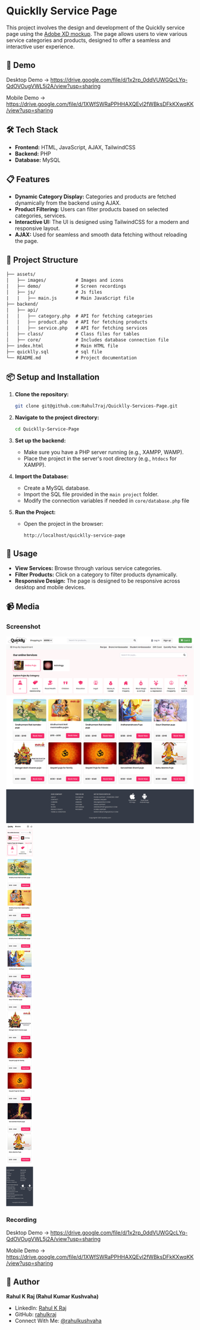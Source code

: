 # Quicklly Service Page

This project involves the design and development of the Quicklly service page using the [Adobe XD mockup](https://xd.adobe.com/view/fbb0d735-9f43-495d-ba7d-c478b89a92b3-aee3/screen/2ab1368d-fd42-407c-b1c7-d26aa4f1e036/). The page allows users to view various service categories and products, designed to offer a seamless and interactive user experience.

## 🚀 Demo

Desktop Demo -> https://drive.google.com/file/d/1x2rp_0ddVUWGQcLYq-QdOVOugVWL5j2A/view?usp=sharing

Mobile Demo -> https://drive.google.com/file/d/1XWfSWRaPPHHAXQEvl2fWBksDFkKXwqKK/view?usp=sharing

## 🛠️ Tech Stack

- **Frontend:** HTML, JavaScript, AJAX, TailwindCSS
- **Backend:** PHP
- **Database:** MySQL

## 📋 Features

- **Dynamic Category Display:** Categories and products are fetched dynamically from the backend using AJAX.
- **Product Filtering:** Users can filter products based on selected categories, services.
- **Interactive UI:** The UI is designed using TailwindCSS for a modern and responsive layout.
- **AJAX:** Used for seamless and smooth data fetching without reloading the page.

## 📂 Project Structure

    ├── assets/
    │   ├── images/           # Images and icons
    │   ├── demo/             # Screen recordings
    │   ├── js/               # Js files
	|   |	├── main.js       # Main JavaScript file
    ├── backend/
    │   ├── api/
    │   │   ├── category.php  # API for fetching categories
    │   │   ├── product.php   # API for fetching products
    │   │   ├── service.php   # API for fetching services
    │   ├── class/            # Class files for tables
    │   ├── core/             # Includes database connection file
    ├── index.html            # Main HTML file
    ├── quicklly.sql          # sql file
    └── README.md             # Project documentation



## 📦 Setup and Installation

1. **Clone the repository:**
    ```bash
    git clone git@github.com:Rahul7raj/Quicklly-Services-Page.git
    ```
2. **Navigate to the project directory:**
    ```bash
    cd Quicklly-Service-Page
    ```
3. **Set up the backend:**
   - Make sure you have a PHP server running (e.g., XAMPP, WAMP).
   - Place the project in the server's root directory (e.g., `htdocs` for XAMPP).

4. **Import the Database:**
   - Create a MySQL database.
   - Import the SQL file provided in the `main project` folder.
   - Modify the connection variables if needed in `core/database.php` file

5. **Run the Project:**
   - Open the project in the browser:
     ```
     http://localhost/quicklly-service-page
     ```

## 📖 Usage

- **View Services:** Browse through various service categories.
- **Filter Products:** Click on a category to filter products dynamically.
- **Responsive Design:** The page is designed to be responsive across desktop and mobile devices.

## 📹 Media

### Screenshot
![Desktop View](assets/demo/desktop.png)
![Mobile View](assets/demo/mobile.png)

### Recording
Desktop Demo -> https://drive.google.com/file/d/1x2rp_0ddVUWGQcLYq-QdOVOugVWL5j2A/view?usp=sharing

Mobile Demo -> https://drive.google.com/file/d/1XWfSWRaPPHHAXQEvl2fWBksDFkKXwqKK/view?usp=sharing

## 👤 Author

**Rahul K Raj (Rahul Kumar Kushvaha)**

- LinkedIn: [Rahul K Raj](https://www.linkedin.com/in/rahul-k-raj/)
- GitHub: [rahulkraj](https://github.com/Rahul7raj)
- Connect With Me: [@rahulkushvaha](https://pageraja.com/rahulkraj/)
